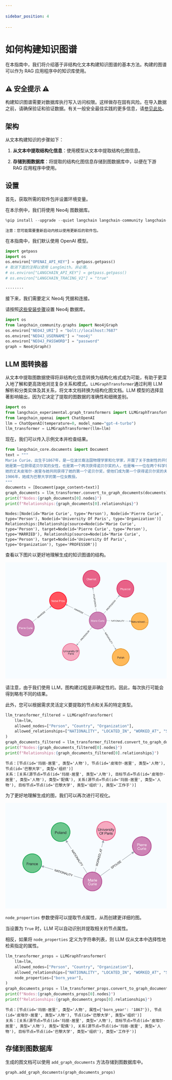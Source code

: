 ```yaml
---

sidebar_position: 4

---
```


# 如何构建知识图谱

在本指南中，我们将介绍基于非结构化文本构建知识图谱的基本方法。构建的图谱可以作为 RAG 应用程序中的知识库使用。

## ⚠️ 安全提示 ⚠️

构建知识图谱需要对数据库执行写入访问权限。这样做存在固有风险。在导入数据之前，请确保验证和验证数据。有关一般安全最佳实践的更多信息，请[参见此处](/docs/security)。

## 架构

从文本构建知识的步骤如下：

1. **从文本中提取结构化信息**：使用模型从文本中提取结构化图信息。

2. **存储到图数据库**：将提取的结构化图信息存储到图数据库中，以便在下游 RAG 应用程序中使用。

## 设置

首先，获取所需的软件包并设置环境变量。

在本示例中，我们将使用 Neo4j 图数据库。

```python
%pip install --upgrade --quiet langchain langchain-community langchain-openai langchain-experimental neo4j
```

```output
注意：您可能需要重新启动内核以使用更新后的软件包。
```

在本指南中，我们默认使用 OpenAI 模型。

```python
import getpass
import os
os.environ["OPENAI_API_KEY"] = getpass.getpass()
# 取消下面的注释以使用 LangSmith。非必需。
# os.environ["LANGCHAIN_API_KEY"] = getpass.getpass()
# os.environ["LANGCHAIN_TRACING_V2"] = "true"
```

```output
········
```

接下来，我们需要定义 Neo4j 凭据和连接。

请按照[这些安装步骤](https://neo4j.com/docs/operations-manual/current/installation/)设置 Neo4j 数据库。

```python
import os
from langchain_community.graphs import Neo4jGraph
os.environ["NEO4J_URI"] = "bolt://localhost:7687"
os.environ["NEO4J_USERNAME"] = "neo4j"
os.environ["NEO4J_PASSWORD"] = "password"
graph = Neo4jGraph()
```

## LLM 图转换器

从文本中提取图数据使得将非结构化信息转换为结构化格式成为可能，有助于更深入地了解和更高效地浏览复杂关系和模式。`LLMGraphTransformer`通过利用 LLM 解析和分类实体及其关系，将文本文档转换为结构化图文档。LLM 模型的选择显著影响输出，因为它决定了提取的图数据的准确性和细微差别。

```python
import os
from langchain_experimental.graph_transformers import LLMGraphTransformer
from langchain_openai import ChatOpenAI
llm = ChatOpenAI(temperature=0, model_name="gpt-4-turbo")
llm_transformer = LLMGraphTransformer(llm=llm)
```

现在，我们可以传入示例文本并检查结果。

```python
from langchain_core.documents import Document
text = """
Marie Curie，出生于1867年，是一位波兰裔法国物理学家和化学家，开展了关于放射性的开创性研究。
她是第一位获得诺贝尔奖的女性，也是第一个两次获得诺贝尔奖的人，也是唯一一位在两个科学领域获得诺贝尔奖的人。
她的丈夫皮埃尔·居里与她共同获得了她的第一个诺贝尔奖，使他们成为第一个获得诺贝尔奖的夫妇，并开启了居里家族五次获得诺贝尔奖的传奇。
1906年，她成为巴黎大学的第一位女教授。
"""
documents = [Document(page_content=text)]
graph_documents = llm_transformer.convert_to_graph_documents(documents)
print(f"Nodes:{graph_documents[0].nodes}")
print(f"Relationships:{graph_documents[0].relationships}")
```

```output
Nodes:[Node(id='Marie Curie', type='Person'), Node(id='Pierre Curie', type='Person'), Node(id='University Of Paris', type='Organization')]
Relationships:[Relationship(source=Node(id='Marie Curie', type='Person'), target=Node(id='Pierre Curie', type='Person'), type='MARRIED'), Relationship(source=Node(id='Marie Curie', type='Person'), target=Node(id='University Of Paris', type='Organization'), type='PROFESSOR')]
```

查看以下图片以更好地理解生成的知识图谱的结构。

![graph_construction1.png](../../static/img/graph_construction1.png)

请注意，由于我们使用 LLM，图构建过程是非确定性的。因此，每次执行可能会得到略有不同的结果。

此外，您可以根据需求灵活定义要提取的节点和关系的特定类型。

```python
llm_transformer_filtered = LLMGraphTransformer(
    llm=llm,
    allowed_nodes=["Person", "Country", "Organization"],
    allowed_relationships=["NATIONALITY", "LOCATED_IN", "WORKED_AT", "SPOUSE"],
)
graph_documents_filtered = llm_transformer_filtered.convert_to_graph_documents(documents)
print(f"Nodes:{graph_documents_filtered[0].nodes}")
print(f"Relationships:{graph_documents_filtered[0].relationships}")
```

```output
节点：[节点(id='玛丽·居里', 类型='人物'), 节点(id='皮埃尔·居里', 类型='人物'), 节点(id='巴黎大学', 类型='组织')]
关系：[关系(源节点=节点(id='玛丽·居里', 类型='人物'), 目标节点=节点(id='皮埃尔·居里', 类型='人物'), 类型='配偶'), 关系(源节点=节点(id='玛丽·居里', 类型='人物'), 目标节点=节点(id='巴黎大学', 类型='组织'), 类型='工作于')]
```

为了更好地理解生成的图，我们可以再次进行可视化。

![graph_construction2.png](../../static/img/graph_construction2.png)

`node_properties` 参数使得可以提取节点属性，从而创建更详细的图。

当设置为 `True` 时，LLM 可以自动识别并提取相关的节点属性。

相反，如果将 `node_properties` 定义为字符串列表，则 LLM 仅从文本中选择性地检索指定的属性。

```python
llm_transformer_props = LLMGraphTransformer(
    llm=llm,
    allowed_nodes=["Person", "Country", "Organization"],
    allowed_relationships=["NATIONALITY", "LOCATED_IN", "WORKED_AT", "SPOUSE"],
    node_properties=["born_year"],
)
graph_documents_props = llm_transformer_props.convert_to_graph_documents(documents)
print(f"Nodes:{graph_documents_props[0].nodes}")
print(f"Relationships:{graph_documents_props[0].relationships}")
```

```output
节点：[节点(id='玛丽·居里', 类型='人物', 属性={'born_year': '1867'}), 节点(id='皮埃尔·居里', 类型='人物'), 节点(id='巴黎大学', 类型='组织')]
关系：[关系(源节点=节点(id='玛丽·居里', 类型='人物'), 目标节点=节点(id='皮埃尔·居里', 类型='人物'), 类型='配偶'), 关系(源节点=节点(id='玛丽·居里', 类型='人物'), 目标节点=节点(id='巴黎大学', 类型='组织'), 类型='工作于')]
```

## 存储到图数据库

生成的图文档可以使用 `add_graph_documents` 方法存储到图数据库中。

```python
graph.add_graph_documents(graph_documents_props)
```